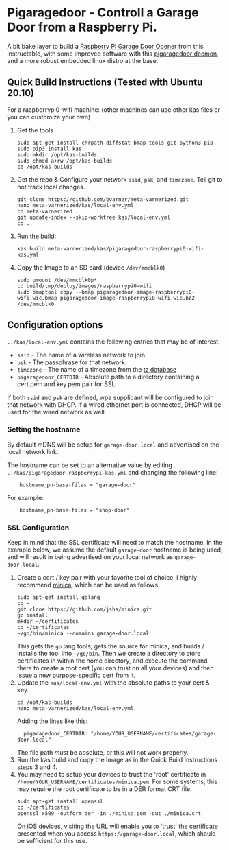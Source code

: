 # Pigaragedoor - Controll a Garage Door from a Raspberry Pi.
A bit bake layer to build a [Raspberry Pi Garage Door Opener](https://www.instructables.com/Raspberry-Pi-Garage-Door-Opener/) from this instructable,
with some improved software with this [pigaragedoor daemon](https://github.com/bvarner/pigaragedoor), and a more robust embedded linux distro at the base.

## Quick Build Instructions (Tested with Ubuntu 20.10)

For a raspberrypi0-wifi machine: (other machines can use other kas files or you can customize your own)

1. Get the tools
   ```
   sudo apt-get install chrpath diffstat bmap-tools git python3-pip
   sudo pip3 install kas
   sudo mkdir /opt/kas-builds
   sudo chmod a+rw /opt/kas-builds
   cd /opt/kas-builds
   ```
2. Get the repo & Configure your network `ssid`, `psk`, and `timezone`. Tell git to not track local changes.
   ```
   git clone https://github.com/bvarner/meta-varnerized.git
   nano meta-varnerized/kas/local-env.yml
   cd meta-varnerized
   git update-index --skip-worktree kas/local-env.yml
   cd ..
   ```
3. Run the build:
   ```
   kas build meta-varnerized/kas/pigaragedoor-raspberrypi0-wifi-kas.yml
   ```
4. Copy the Image to an SD card (device `/dev/mmcblk0`)
   ```
   sudo umount /dev/mmcblk0p*
   cd build/tmp/deploy/images/raspberrypi0-wifi
   sudo bmaptool copy --bmap pigaragedoor-image-raspberrypi0-wifi.wic.bmap pigaragedoor-image-raspberrypi0-wifi.wic.bz2 /dev/mmcblk0
   ```

## Configuration options
`../kas/local-env.yml` contains the following entries that may be of interest.

* `ssid` - The name of a wireless network to join.
* `psk`  - The passphrase for that network.
* `timezone` - The name of a timezone from the [tz database](https://en.wikipedia.org/wiki/List_of_tz_database_time_zones)
* `pigaragedoor_CERTDIR` - Absolute path to a directory containing a cert.pem and key.pem pair for SSL.

If both `ssid` and `psk` are defined, wpa supplicant will be configured to join that network with DHCP.
If a wired ethernet port is connected, DHCP will be used for the wired network as well.

### Setting the hostname
By default mDNS will be setup for `garage-door.local` and advertised on the local network link.

The hostname can be set to an alternative value by editing `../kas/pigaragedoor-raspberrypi-kas.yml` and changing the following line:
```
    hostname_pn-base-files = "garage-door"
```

For example:
```
    hostname_pn-base-files = "shop-door"
```

### SSL Configuration
Keep in mind that the SSL certificate will need to match the hostname. In the example below, we assume the default `garage-door` hostname is being used, and will result in being advertised on your local network as `garage-door.local`.
1. Create a cert / key pair with your favorite tool of choice. 
   I highly recommend [minica](https://github.com/jsha/minica), which can be used as follows.
   ```
   sudo apt-get install golang
   cd ~
   git clone https://github.com/jsha/minica.git
   go install
   mkdir ~/certificates
   cd ~/certificates
   ~/go/bin/minica --domains garage-door.local
   ```
   This gets the `go` lang tools, gets the source for minica, and builds / installs the tool into `~/go/bin`. Then we create a directory to store certificates in within the home directory, and execute the command there to create a root cert (you can trust on all your devices) and then issue a new purpose-specific cert from it.
2. Update the `kas/local-env.yml` with the absolute paths to your cert & key.
   ```
   cd /opt/kas-builds
   nano meta-varnerized/kas/local-env.yml
   ```
   Adding the lines like this:
   ```
     pigaragedoor_CERTDIR: "/home/YOUR_USERNAME/certificates/garage-door.local"
   ```
   The file path _must_ be absolute, or this will not work properly.
3. Run the kas build and copy the Image as in the Quick Build Instructions steps 3 and 4. 
4. You may need to setup your devices to trust the 'root' certificate in `/home/YOUR_USERNAME/certificates/minica.pem`. For some systems, this may require the root certificate to be in a DER format CRT file.
   ```
   sudo apt-get install openssl
   cd ~/certificates
   openssl x509 -outform der -in ./minica.pem -out ./minica.crt
   ```
   On iOS devices, visiting the URL will enable you to 'trust' the certificate presented when you access `https://garage-door.local`, which should be sufficient for this use.
